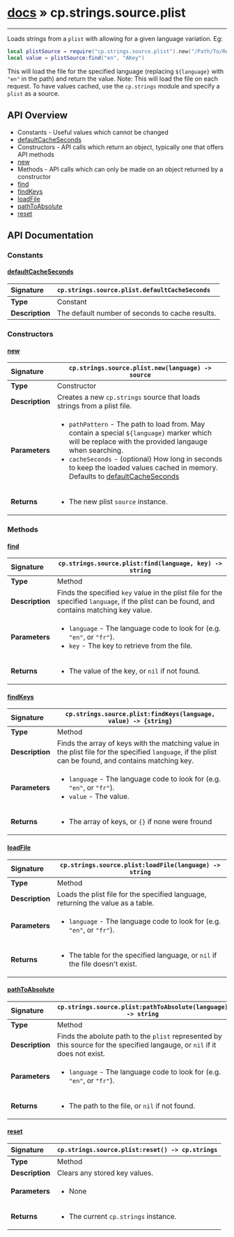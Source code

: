 # [docs](index.md) » cp.strings.source.plist
---

Loads strings from a `plist` with allowing for a given language variation. Eg:

```lua
local plistSource = require("cp.strings.source.plist").new("/Path/To/Resources/${language}.lproj/MYLocalization.strings")
local value = plistSource:find("en", "AKey")
```

This will load the file for the specified language (replacing `${language}` with `"en"` in the path) and return the value.
Note: This will load the file on each request. To have values cached, use the `cp.strings` module and specify a `plist` as a source.

## API Overview
* Constants - Useful values which cannot be changed
 * [defaultCacheSeconds](#defaultcacheseconds)
* Constructors - API calls which return an object, typically one that offers API methods
 * [new](#new)
* Methods - API calls which can only be made on an object returned by a constructor
 * [find](#find)
 * [findKeys](#findkeys)
 * [loadFile](#loadfile)
 * [pathToAbsolute](#pathtoabsolute)
 * [reset](#reset)

## API Documentation

### Constants

#### [defaultCacheSeconds](#defaultcacheseconds)
| <span style="float: left;">**Signature**</span> | <span style="float: left;">`cp.strings.source.plist.defaultCacheSeconds` </span>                                                          |
| -----------------------------------------------------|---------------------------------------------------------------------------------------------------------|
| **Type**                                             | Constant                                                                                         |
| **Description**                                      | The default number of seconds to cache results.                                                                                         |

### Constructors

#### [new](#new)
| <span style="float: left;">**Signature**</span> | <span style="float: left;">`cp.strings.source.plist.new(language) -> source` </span>                                                          |
| -----------------------------------------------------|---------------------------------------------------------------------------------------------------------|
| **Type**                                             | Constructor                                                                                         |
| **Description**                                      | Creates a new `cp.strings` source that loads strings from a plist file.                                                                                         |
| **Parameters**                                       | <ul><li>`pathPattern`	- The path to load from. May contain a special `${language}` marker which will be replace with the provided langauge when searching.</li><li>`cacheSeconds`	- (optional) How long in seconds to keep the loaded values cached in memory. Defaults to [defaultCacheSeconds](#defaultCacheSeconds)</li></ul> |
| **Returns**                                          | <ul><li>The new plist `source` instance.</li></ul>          |

### Methods

#### [find](#find)
| <span style="float: left;">**Signature**</span> | <span style="float: left;">`cp.strings.source.plist:find(language, key) -> string` </span>                                                          |
| -----------------------------------------------------|---------------------------------------------------------------------------------------------------------|
| **Type**                                             | Method                                                                                         |
| **Description**                                      | Finds the specified `key` value in the plist file for the specified `language`, if the plist can be found, and contains matching key value.                                                                                         |
| **Parameters**                                       | <ul><li>`language`	- The language code to look for (e.g. `"en"`, or `"fr"`).</li><li>`key`		- The key to retrieve from the file.</li></ul> |
| **Returns**                                          | <ul><li>The value of the key, or `nil` if not found.</li></ul>          |

#### [findKeys](#findkeys)
| <span style="float: left;">**Signature**</span> | <span style="float: left;">`cp.strings.source.plist:findKeys(language, value) -> {string}` </span>                                                          |
| -----------------------------------------------------|---------------------------------------------------------------------------------------------------------|
| **Type**                                             | Method                                                                                         |
| **Description**                                      | Finds the array of keys with the matching value in the plist file for the specified `language`, if the plist can be found, and contains matching key.                                                                                         |
| **Parameters**                                       | <ul><li>`language`	- The language code to look for (e.g. `"en"`, or `"fr"`).</li><li>`value`		- The value.</li></ul> |
| **Returns**                                          | <ul><li>The array of keys, or `{}` if none were fround</li></ul>          |

#### [loadFile](#loadfile)
| <span style="float: left;">**Signature**</span> | <span style="float: left;">`cp.strings.source.plist:loadFile(language) -> string` </span>                                                          |
| -----------------------------------------------------|---------------------------------------------------------------------------------------------------------|
| **Type**                                             | Method                                                                                         |
| **Description**                                      | Loads the plist file for the specified language, returning the value as a table.                                                                                         |
| **Parameters**                                       | <ul><li>`language`	- The language code to look for (e.g. `"en"`, or `"fr"`).</li></ul> |
| **Returns**                                          | <ul><li>The table for the specified language, or `nil` if the file doesn't exist.</li></ul>          |

#### [pathToAbsolute](#pathtoabsolute)
| <span style="float: left;">**Signature**</span> | <span style="float: left;">`cp.strings.source.plist:pathToAbsolute(language) -> string` </span>                                                          |
| -----------------------------------------------------|---------------------------------------------------------------------------------------------------------|
| **Type**                                             | Method                                                                                         |
| **Description**                                      | Finds the abolute path to the `plist` represented by this source for the specified langauge, or `nil` if it does not exist.                                                                                         |
| **Parameters**                                       | <ul><li>`language`	- The language code to look for (e.g. `"en"`, or `"fr"`).</li></ul> |
| **Returns**                                          | <ul><li>The path to the file, or `nil` if not found.</li></ul>          |

#### [reset](#reset)
| <span style="float: left;">**Signature**</span> | <span style="float: left;">`cp.strings.source.plist:reset() -> cp.strings` </span>                                                          |
| -----------------------------------------------------|---------------------------------------------------------------------------------------------------------|
| **Type**                                             | Method                                                                                         |
| **Description**                                      | Clears any stored key values.                                                                                         |
| **Parameters**                                       | <ul><li>None</li></ul> |
| **Returns**                                          | <ul><li>The current `cp.strings` instance.</li></ul>          |

